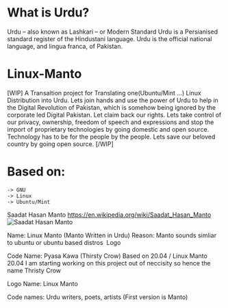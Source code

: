 # What is Urdu?
Urdu – also known as Lashkari – or Modern Standard Urdu is a Persianised standard register of the Hindustani language. Urdu is the official national language, and lingua franca, of Pakistan.


# Linux-Manto

[WIP] A Transaltion project for Translating one(Ubuntu/Mint ...)  Linux Distribution into Urdu. Lets join hands and use the power of Urdu to help in the Digital Revolution of Pakistan, which is somehow being ignored by the corporate led Digital Pakistan. Let claim back our rights. Lets take control of our privacy, ownership, freedom of speech and expressions and stop the import of proprietary technologies by going domestic and open source. Technology has to be for the people by the people. Lets save our beloved country by going open source. [/WIP]


# Based on:
	-> GNU
	-> Linux
	-> Ubuntu/Mint

Saadat Hasan Manto
https://en.wikipedia.org/wiki/Saadat_Hasan_Manto
![Saadat Hasan Manto](/Saadat_Hasan_Manto_photograph.jpg)

Name: Linux Manto (Manto Written in Urdu)
Reason: Manto sounds simliar to ubuntu or ubuntu based distros
 <image> Logo <image>

Code Name: Pyasa Kawa (Thirsty Crow) Based on 20.04 / Linux Manto 20.04
I am starting working on this project out of neccisity so hence the name Thristy Crow

Logo Name: Linux <urdu>Manto</urdu>

Code names: Urdu writers, poets, artists (First version is Manto)
